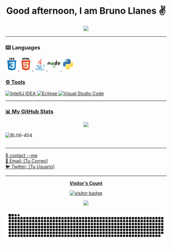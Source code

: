 <h1 align="center">Good afternoon, I am Bruno Llanes ✌️</h1>

<p align="center">
  <a href="[https://github.com/BrunoLlanes]"><img src="https://readme-typing-svg.herokuapp.com?color=%2336BCF7&center=true&vCenter=true&lines=Web+Developer;Minecraft:+Servers/Plugins+Developer;Discord:+Bot+Developer;Python+Developer"></a>
</p>
<hr width="100%" >

<h3 align="left">⌨️ Languages</h3>
<p align="left">  
</a> <a href="https://www.w3schools.com/css/" target="_blank" rel="noreferrer"> <img src="https://raw.githubusercontent.com/devicons/devicon/master/icons/css3/css3-original-wordmark.svg" alt="css3" width="40" height="40"/> </a> <a href="https://www.w3.org/html/" target="_blank" rel="noreferrer"> <img src="https://raw.githubusercontent.com/devicons/devicon/master/icons/html5/html5-original-wordmark.svg" alt="html5" width="40" height="40"/> </a> <a href="https://www.java.com" target="_blank" rel="noreferrer"> <img src="https://raw.githubusercontent.com/devicons/devicon/master/icons/java/java-original.svg" alt="java" width="40" height="40"/> </a> <a href="https://nodejs.org" target="_blank" rel="noreferrer"> <img src="https://raw.githubusercontent.com/devicons/devicon/master/icons/nodejs/nodejs-original-wordmark.svg" alt="nodejs" width="40" height="40"/> </a> <a href="https://www.python.org" target="_blank" rel="noreferrer"> <img src="https://raw.githubusercontent.com/devicons/devicon/master/icons/python/python-original.svg" alt="python" width="40" height="40"/>

<h3 align="left">⚙️ Tools</h3>

![IntelliJ IDEA](https://img.shields.io/badge/IntelliJIDEA-000000.svg?style=for-the-badge&logo=intellij-idea&logoColor=white) ![Eclipse](https://img.shields.io/badge/Eclipse-FE7A16.svg?style=for-the-badge&logo=Eclipse&logoColor=white) ![Visual Studio Code](https://img.shields.io/badge/Visual%20Studio%20Code-0078d7.svg?style=for-the-badge&logo=visual-studio-code&logoColor=white)

<hr width="100%" >

<h3>📊 My GitHub Stats</h3>
<p align="center" ><img src="https://github-readme-stats.vercel.app/api?username=BrunoLlanes&count_private=true&show_icons=true&&theme=chartreuse-dark&include_all_commits=true" width="300"></p> 
<p><img align="left" src="https://github-readme-stats.vercel.app/api/top-langs?username=BrunoLlanes&show_icons=true&theme=dark&locale=en&layout=compact" alt="BL06-404" width="300" /></p>
<br><br>

<hr width="100%" >

$ contact --me  
📧 Email: [Tu Correo]  
🐦 Twitter: [Tu Usuario]  

<hr width="100%" >

<p align="center"><b>Visitor's Count</b></p>
<p align="center"><img src="https://profile-counter.glitch.me/%7BBrunoLlanes%7D/count.svg" alt="visitor badge"/></p>
<p align="center"><img src="https://github-readme-stats.vercel.app/api/top-langs/?username=BrunoLlanes&layout=compact&hide=TSQL&theme=chartreuse-dark"></p>

<img alt="github contribution grid snake animation" src="https://raw.githubusercontent.com/platane/snk/output/github-contribution-grid-snake.svg" style="visibility:visible;max-width:100%;">

<!--
**BL06-404/BL06-404** is a ✨ _special_ ✨ repository because its `README.md` (this file) appears on your GitHub profile.

Here are some ideas to get you started:

- 🔭 I’m currently working on ...
- 🌱 I’m currently learning ...
- 👯 I’m looking to collaborate on ...
- 🤔 I’m looking for help with ...
- 💬 Ask me about ...
- 📫 How to reach me: ...
- 😄 Pronouns: ...
- ⚡ Fun fact: ...
-->
